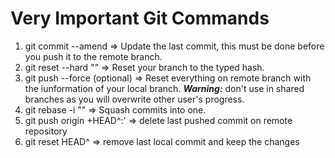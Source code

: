 # Very Important Git Commands

1. git commit --amend => Update the last commit, this must be done before you push it to the remote branch.
2. git reset --hard "<SHA>" => Reset your branch to the typed hash.
3. git push --force (optional) => Reset everything on remote branch with the iunformation of your local branch. ***Warning:*** don't use in shared branches as you will overwrite other user's progress.
4. git rebase -i "<SHA you want to squash to>" => Squash commits into one.
5. git push origin +HEAD^:'<name of your branch> => delete last pushed commit on remote repository
6. git reset HEAD^ => remove last local commit and keep the changes
